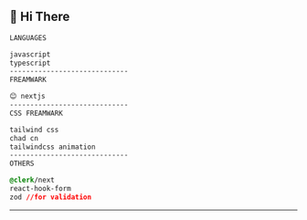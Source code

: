 ## 👋 Hi There

```css
LANGUAGES

javascript
typescript
-----------------------------
FREAMWARK

😊 nextjs
-----------------------------
CSS FREAMWARK

tailwind css
chad cn
tailwindcss animation
-----------------------------
OTHERS

@clerk/next
react-hook-form
zod //for validation

```
-----------------------------

